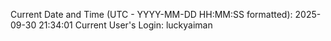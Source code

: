 Current Date and Time (UTC - YYYY-MM-DD HH:MM:SS formatted): 2025-09-30 21:34:01
Current User's Login: luckyaiman

